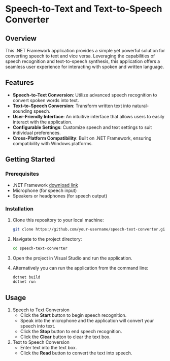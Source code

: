 # Speech-to-Text and Text-to-Speech Converter

## Overview

This .NET Framework application provides a simple yet powerful solution for converting speech to text and vice versa. Leveraging the capabilities of speech recognition and text-to-speech synthesis, this application offers a seamless user experience for interacting with spoken and written language.

## Features

- **Speech-to-Text Conversion**: Utilize advanced speech recognition to convert spoken words into text.
- **Text-to-Speech Conversion**: Transform written text into natural-sounding speech.
- **User-Friendly Interface**: An intuitive interface that allows users to easily interact with the application.
- **Configurable Settings**: Customize speech and text settings to suit individual preferences.
- **Cross-Platform Compatibility**: Built on .NET Framework, ensuring compatibility with Windows platforms.

## Getting Started

### Prerequisites

- .NET Framework [download link](https://dotnet.microsoft.com/download)
- Microphone (for speech input)
- Speakers or headphones (for speech output)

### Installation

1. Clone this repository to your local machine:

   ```bash
   git clone https://github.com/your-username/speech-text-converter.git
    ```
2. Navigate to the project directory:

   ```bash
   cd speech-text-converter
   ```
3. Open the project in Visual Studio and run the application.
4. Alternatively you can run the application from the command line:

   ```bash
   dotnet build
   dotnet run
   ```

## Usage
1. Speech to Text Conversion
   - Click the **Start** button to begin speech recognition.
   - Speak into the microphone and the application will convert your speech into text.
   - Click the **Stop** button to end speech recognition.
   - Click the **Clear** button to clear the text box.
2. Text to Speech Conversion
    - Enter text into the text box.
    - Click the **Read** button to convert the text into speech.